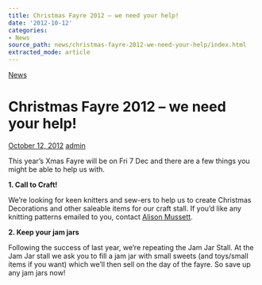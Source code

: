 ```yaml
---
title: Christmas Fayre 2012 – we need your help!
date: '2012-10-12'
categories:
- News
source_path: news/christmas-fayre-2012-we-need-your-help/index.html
extracted_mode: article
---
```

[News](/news/)

# Christmas Fayre 2012 – we need your help!

[October 12, 2012](/news/christmas-fayre-2012-we-need-your-help/) [admin](author/admin/)

This year’s Xmas Fayre will be on Fri 7 Dec and there are a few things you might be able to help us with.

**1. Call to Craft!**

We’re looking for keen knitters and sew-ers to help us to create Christmas Decorations and other saleable items for our craft stall. If you’d like any knitting patterns emailed to you, contact [Alison Mussett](mailto:alison.mussett@btinternet.com).

**2. Keep your jam jars**

Following the success of last year, we’re repeating the Jam Jar Stall. At the Jam Jar stall we ask you to fill a jam jar with small sweets (and toys/small items if you want) which we’ll then sell on the day of the fayre. So save up any jam jars now!
